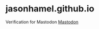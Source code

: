 # jasonhamel.github.io
Verification for Mastodon
<a rel="me" href="https://mstdn.ca/@Sirculling">Mastodon</a>

